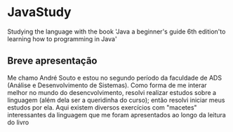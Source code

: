 # JavaStudy
Studying the language with the book 'Java a beginner's guide 6th edition'to learning how to programming in Java'

## Breve apresentação
Me chamo André Souto e estou no segundo período da faculdade de ADS (Análise e Desenvolvimento de Sistemas). 
Como forma de me interar melhor no mundo do desencvolvimento, resolvi realizar estudos sobre a linguagem (além dela ser a queridinha do curso); então resolvi iniciar meus estudos por ela. Aqui existem diversos exercícios com "macetes" interessantes da linguagem que me foram apresentados ao longo da leitura do livro  
